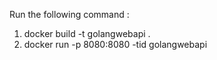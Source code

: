 Run the following command : 

1. docker build -t golangwebapi . 
2. docker run -p 8080:8080 -tid golangwebapi
